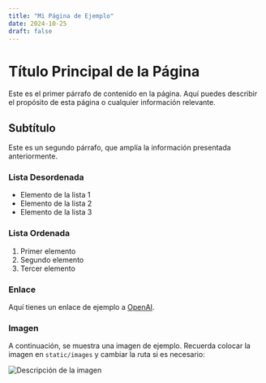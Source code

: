 ```yaml
---
title: "Mi Página de Ejemplo"
date: 2024-10-25
draft: false
---
```


# Título Principal de la Página

Este es el primer párrafo de contenido en la página. Aquí puedes describir el propósito de esta página o cualquier información relevante.

## Subtítulo

Este es un segundo párrafo, que amplía la información presentada anteriormente.

### Lista Desordenada

- Elemento de la lista 1
- Elemento de la lista 2
- Elemento de la lista 3

### Lista Ordenada

1. Primer elemento
2. Segundo elemento
3. Tercer elemento

### Enlace

Aquí tienes un enlace de ejemplo a [OpenAI](https://www.openai.com).

### Imagen

A continuación, se muestra una imagen de ejemplo. Recuerda colocar la imagen en `static/images` y cambiar la ruta si es necesario:

![Descripción de la imagen](/images/bobchulo.jpg)
